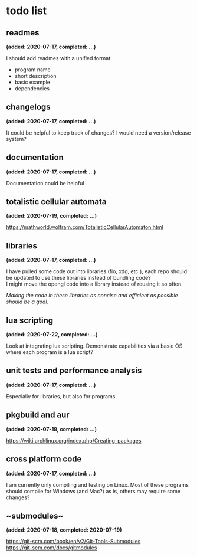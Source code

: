 # todo list
## readmes
__(added: 2020-07-17, completed: ...)__

I should add readmes with a unified format:
- program name
- short description
- basic example
- dependencies

## changelogs
__(added: 2020-07-17, completed: ...)__

It could be helpful to keep track of changes?
I would need a version/release system?

## documentation
__(added: 2020-07-17, completed: ...)__

Documentation could be helpful

## totalistic cellular automata
__(added: 2020-07-19, completed: ...)__

https://mathworld.wolfram.com/TotalisticCellularAutomaton.html

## libraries
__(added: 2020-07-17, completed: ...)__  

I have pulled some code out into libraries (fio, xdg, etc.), each repo should
be updated to use these libraries instead of bundling code?  
I might move the opengl code into a library instead of reusing it so often.  

*Making the code in these libraries as concise and efficient as possible should
be a goal.*

## lua scripting
__(added: 2020-07-22, completed: ...)__

Look at integrating lua scripting.
Demonstrate capabilities via a basic OS where each program is a lua script?

## unit tests and performance analysis
__(added: 2020-07-17, completed: ...)__

Especially for libraries, but also for programs.

## pkgbuild and aur
__(added: 2020-07-19, completed: ...)__

https://wiki.archlinux.org/index.php/Creating_packages

## cross platform code
__(added: 2020-07-17, completed: ...)__

I am currently only compiling and testing on Linux. Most of these programs
should compile for Windows (and Mac?) as is, others may require some changes?

## ~submodules~
__(added: 2020-07-18, completed: 2020-07-19)__

https://git-scm.com/book/en/v2/Git-Tools-Submodules  
https://git-scm.com/docs/gitmodules  
